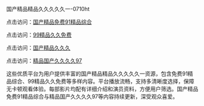 国产精品精品久久久久久一-0710ht

点击访问：<a href="https://heiliaoe8ajia.pages.dev">国产精品免费91精品综合</a>

点击访问：<a href="https://heiliaoxqkkct.pages.dev">99精品久久免费</a>

点击访问：<a href="https://heiliaozj3tjd.pages.dev">国产精品久久久</a>

点击访问：<a href="https://heiliaoga6s9v.pages.dev">精品国产久久久久97</a>

这些优质平台为用户提供丰富的国产精品精品久久久久久一资源，包含免费91精品综合、99精品久久免费等多样内容。平台播放流畅，支持多清晰度选择，保障无卡顿观看体验。每部影片均配有详细介绍和演员资料，方便用户筛选。国产精品免费91精品综合与精品国产久久久久97等内容持续更新，深受观众喜爱。

<span style="display:none;">[Canonical link](）</span>
